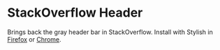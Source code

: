 StackOverflow Header
====================

Brings back the gray header bar in StackOverflow. Install with Stylish in [Firefox](https://addons.mozilla.org/en-US/firefox/addon/stylish/) or [Chrome](https://chrome.google.com/webstore/detail/fjnbnpbmkenffdnngjfgmeleoegfcffe).
